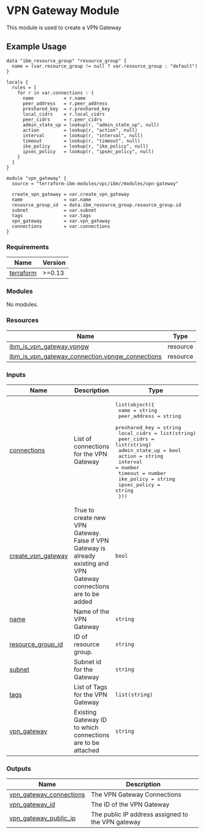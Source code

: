 # VPN Gateway Module

This module is used to create a VPN Gateway

## Example Usage
```
data "ibm_resource_group" "resource_group" {
  name = (var.resource_group != null ? var.resource_group : "default")
}

locals {
  rules = [
    for r in var.connections : {
      name           = r.name
      peer_address   = r.peer_address
      preshared_key  = r.preshared_key
      local_cidrs    = r.local_cidrs
      peer_cidrs     = r.peer_cidrs
      admin_state_up = lookup(r, "admin_state_up", null)
      action         = lookup(r, "action", null)
      interval       = lookup(r, "interval", null)
      timeout        = lookup(r, "timeout", null)
      ike_policy     = lookup(r, "ike_policy", null)
      ipsec_policy   = lookup(r, "ipsec_policy", null)
    }
  ]
}

module "vpn_gateway" {
  source = "terraform-ibm-modules/vpc/ibm//modules/vpn-gateway"

  create_vpn_gateway = var.create_vpn_gateway
  name               = var.name
  resource_group_id  = data.ibm_resource_group.resource_group.id
  subnet             = var.subnet
  tags               = var.tags
  vpn_gateway        = var.vpn_gateway
  connections        = var.connections
}
```

<!-- BEGINNING OF PRE-COMMIT-TERRAFORM DOCS HOOK -->
### Requirements

| Name | Version |
|------|---------|
| <a name="requirement_terraform"></a> [terraform](#requirement\_terraform) | >=0.13 |

### Modules

No modules.

### Resources

| Name | Type |
|------|------|
| [ibm_is_vpn_gateway.vpngw](https://registry.terraform.io/providers/IBM-Cloud/ibm/latest/docs/resources/is_vpn_gateway) | resource |
| [ibm_is_vpn_gateway_connection.vpngw_connections](https://registry.terraform.io/providers/IBM-Cloud/ibm/latest/docs/resources/is_vpn_gateway_connection) | resource |

### Inputs

| Name | Description | Type | Default | Required |
|------|-------------|------|---------|:--------:|
| <a name="input_connections"></a> [connections](#input\_connections) | List of connections for the VPN Gateway | <pre>list(object({<br>    name           = string<br>    peer_address   = string<br>    preshared_key  = string<br>    local_cidrs    = list(string)<br>    peer_cidrs     = list(string)<br>    admin_state_up = bool<br>    action         = string<br>    interval       = number<br>    timeout        = number<br>    ike_policy     = string<br>    ipsec_policy   = string<br>  }))</pre> | `[]` | no |
| <a name="input_create_vpn_gateway"></a> [create\_vpn\_gateway](#input\_create\_vpn\_gateway) | True to create new VPN Gateway. False if VPN Gateway is already existing and VPN Gateway connections are to be added | `bool` | n/a | yes |
| <a name="input_name"></a> [name](#input\_name) | Name of the VPN Gateway | `string` | `null` | no |
| <a name="input_resource_group_id"></a> [resource\_group\_id](#input\_resource\_group\_id) | ID of resource group. | `string` | `null` | no |
| <a name="input_subnet"></a> [subnet](#input\_subnet) | Subnet id for the Gateway | `string` | `null` | no |
| <a name="input_tags"></a> [tags](#input\_tags) | List of Tags for the VPN Gateway | `list(string)` | `[]` | no |
| <a name="input_vpn_gateway"></a> [vpn\_gateway](#input\_vpn\_gateway) | Existing Gateway ID to which connections are to be attached | `string` | `null` | no |

### Outputs

| Name | Description |
|------|-------------|
| <a name="output_vpn_gateway_connections"></a> [vpn\_gateway\_connections](#output\_vpn\_gateway\_connections) | The VPN Gateway Connections |
| <a name="output_vpn_gateway_id"></a> [vpn\_gateway\_id](#output\_vpn\_gateway\_id) | The ID of the VPN Gateway |
| <a name="output_vpn_gateway_public_ip"></a> [vpn\_gateway\_public\_ip](#output\_vpn\_gateway\_public\_ip) | The public IP address assigned to the VPN gateway |
<!-- END OF PRE-COMMIT-TERRAFORM DOCS HOOK -->
